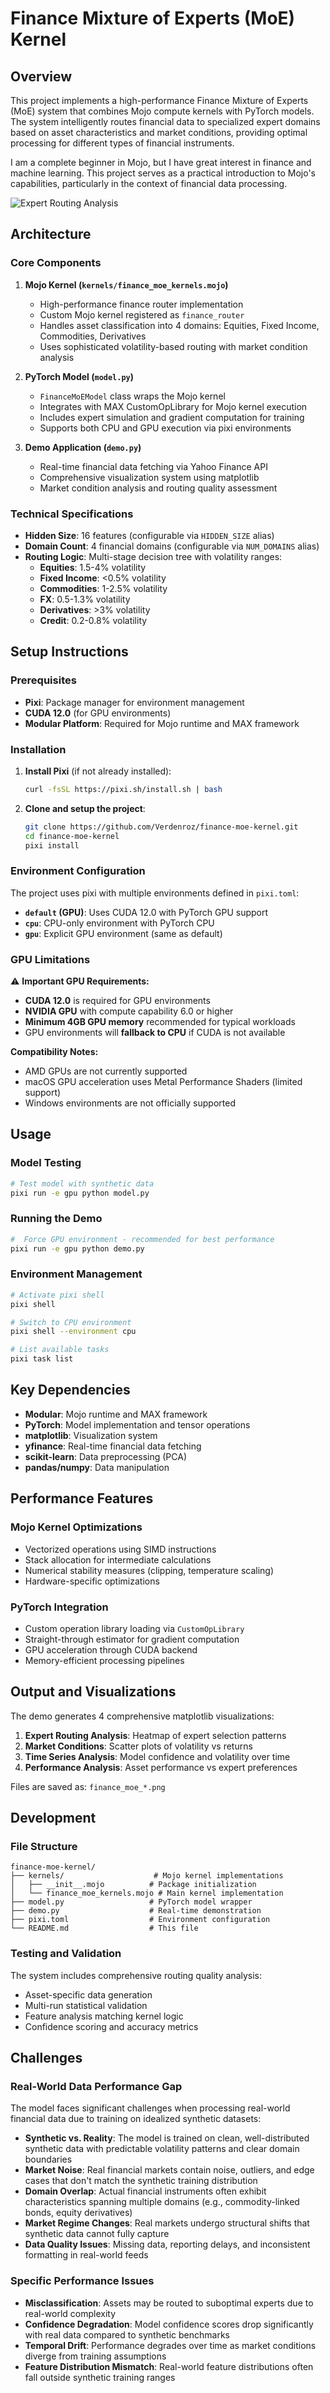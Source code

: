 # Finance Mixture of Experts (MoE) Kernel

## Overview

This project implements a high-performance Finance Mixture of Experts (MoE) system that combines Mojo compute kernels with PyTorch models. The system intelligently routes financial data to specialized expert domains based on asset characteristics and market conditions, providing optimal processing for different types of financial instruments.

I am a complete beginner in Mojo, but I have great interest in finance and machine learning. This project serves as a practical introduction to Mojo's capabilities, particularly in the context of financial data processing.

![Expert Routing Analysis](finance_moe_expert_routing_real_data.png)

## Architecture

### Core Components

1. **Mojo Kernel (`kernels/finance_moe_kernels.mojo`)**
   - High-performance finance router implementation
   - Custom Mojo kernel registered as `finance_router`
   - Handles asset classification into 4 domains: Equities, Fixed Income, Commodities, Derivatives
   - Uses sophisticated volatility-based routing with market condition analysis

2. **PyTorch Model (`model.py`)**
   - `FinanceMoEModel` class wraps the Mojo kernel
   - Integrates with MAX CustomOpLibrary for Mojo kernel execution
   - Includes expert simulation and gradient computation for training
   - Supports both CPU and GPU execution via pixi environments

3. **Demo Application (`demo.py`)**
   - Real-time financial data fetching via Yahoo Finance API
   - Comprehensive visualization system using matplotlib
   - Market condition analysis and routing quality assessment

### Technical Specifications

- **Hidden Size**: 16 features (configurable via `HIDDEN_SIZE` alias)
- **Domain Count**: 4 financial domains (configurable via `NUM_DOMAINS` alias)
- **Routing Logic**: Multi-stage decision tree with volatility ranges:
  - **Equities**: 1.5-4% volatility
  - **Fixed Income**: <0.5% volatility
  - **Commodities**: 1-2.5% volatility
  - **FX**: 0.5-1.3% volatility
  - **Derivatives**: >3% volatility
  - **Credit**: 0.2-0.8% volatility

## Setup Instructions

### Prerequisites

- **Pixi**: Package manager for environment management
- **CUDA 12.0** (for GPU environments)
- **Modular Platform**: Required for Mojo runtime and MAX framework

### Installation

1. **Install Pixi** (if not already installed):
   ```bash
   curl -fsSL https://pixi.sh/install.sh | bash
   ```

2. **Clone and setup the project**:
   ```bash
   git clone https://github.com/Verdenroz/finance-moe-kernel.git
   cd finance-moe-kernel
   pixi install
   ```

### Environment Configuration

The project uses pixi with multiple environments defined in `pixi.toml`:

- **`default` (GPU)**: Uses CUDA 12.0 with PyTorch GPU support
- **`cpu`**: CPU-only environment with PyTorch CPU
- **`gpu`**: Explicit GPU environment (same as default)

### GPU Limitations

⚠️ **Important GPU Requirements:**

- **CUDA 12.0** is required for GPU environments
- **NVIDIA GPU** with compute capability 6.0 or higher
- **Minimum 4GB GPU memory** recommended for typical workloads
- GPU environments will **fallback to CPU** if CUDA is not available

**Compatibility Notes:**
- AMD GPUs are not currently supported
- macOS GPU acceleration uses Metal Performance Shaders (limited support)
- Windows environments are not officially supported

## Usage

### Model Testing

```bash
# Test model with synthetic data
pixi run -e gpu python model.py
```

### Running the Demo

```bash
#  Force GPU environment - recommended for best performance
pixi run -e gpu python demo.py
```

### Environment Management

```bash
# Activate pixi shell
pixi shell

# Switch to CPU environment
pixi shell --environment cpu

# List available tasks
pixi task list
```

## Key Dependencies

- **Modular**: Mojo runtime and MAX framework
- **PyTorch**: Model implementation and tensor operations
- **matplotlib**: Visualization system
- **yfinance**: Real-time financial data fetching
- **scikit-learn**: Data preprocessing (PCA)
- **pandas/numpy**: Data manipulation

## Performance Features

### Mojo Kernel Optimizations
- Vectorized operations using SIMD instructions
- Stack allocation for intermediate calculations
- Numerical stability measures (clipping, temperature scaling)
- Hardware-specific optimizations

### PyTorch Integration
- Custom operation library loading via `CustomOpLibrary`
- Straight-through estimator for gradient computation
- GPU acceleration through CUDA backend
- Memory-efficient processing pipelines

## Output and Visualizations

The demo generates 4 comprehensive matplotlib visualizations:

1. **Expert Routing Analysis**: Heatmap of expert selection patterns
2. **Market Conditions**: Scatter plots of volatility vs returns
3. **Time Series Analysis**: Model confidence and volatility over time
4. **Performance Analysis**: Asset performance vs expert preferences

Files are saved as: `finance_moe_*.png`

## Development

### File Structure

```
finance-moe-kernel/
├── kernels/                    # Mojo kernel implementations
│   ├── __init__.mojo          # Package initialization
│   └── finance_moe_kernels.mojo # Main kernel implementation
├── model.py                   # PyTorch model wrapper
├── demo.py                    # Real-time demonstration
├── pixi.toml                  # Environment configuration
└── README.md                  # This file
```

### Testing and Validation

The system includes comprehensive routing quality analysis:
- Asset-specific data generation
- Multi-run statistical validation
- Feature analysis matching kernel logic
- Confidence scoring and accuracy metrics

## Challenges

### Real-World Data Performance Gap

The model faces significant challenges when processing real-world financial data due to training on idealized synthetic datasets:

- **Synthetic vs. Reality**: The model is trained on clean, well-distributed synthetic data with predictable volatility patterns and clear domain boundaries
- **Market Noise**: Real financial markets contain noise, outliers, and edge cases that don't match the synthetic training distribution
- **Domain Overlap**: Actual financial instruments often exhibit characteristics spanning multiple domains (e.g., commodity-linked bonds, equity derivatives)
- **Market Regime Changes**: Real markets undergo structural shifts that synthetic data cannot fully capture
- **Data Quality Issues**: Missing data, reporting delays, and inconsistent formatting in real-world feeds

### Specific Performance Issues

- **Misclassification**: Assets may be routed to suboptimal experts due to real-world complexity
- **Confidence Degradation**: Model confidence scores drop significantly with real data compared to synthetic benchmarks
- **Temporal Drift**: Performance degrades over time as market conditions diverge from training assumptions
- **Feature Distribution Mismatch**: Real-world feature distributions often fall outside synthetic training ranges

